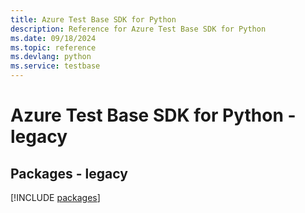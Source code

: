 ```yaml
---
title: Azure Test Base SDK for Python
description: Reference for Azure Test Base SDK for Python
ms.date: 09/18/2024
ms.topic: reference
ms.devlang: python
ms.service: testbase
---
```

# Azure Test Base SDK for Python - legacy
## Packages - legacy
[!INCLUDE [packages](test-base-index.md)]